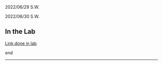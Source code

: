 2022/06/29 S.W.

2022/06/30 S.W.
## In the Lab
 [Link,done in lab](https://lebonsens.github.io/cse15l-lab-reports/why.html)

 end 
 ***

